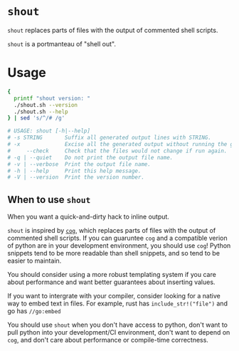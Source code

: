 # `shout`

`shout` replaces parts of files with the output of commented shell scripts.

`shout` is a portmanteau of "shell out".

# Usage
<!-- {{start skip=1}} -->
```sh
{
  printf "shout version: "
  ./shout.sh --version
  ./shout.sh --help
} | sed 's/^/# /g'
```
<!-- {{end skip=1}} -->
<!-- {{out skip=1}} -->
```sh
# USAGE: shout [-h|--help]
# -s STRING       Suffix all generated output lines with STRING.
# -x              Excise all the generated output without running the generators.
#     --check     Check that the files would not change if run again.
# -q | --quiet    Do not print the output file name.
# -v | --verbose  Print the output file name.
# -h | --help     Print this help message.
# -V | --version  Print the version number.
```
<!-- {{done skip=1}} -->

## When to use `shout`

When you want a quick-and-dirty hack to inline output.

`shout` is inspired by [`cog`][cog], which replaces parts of files with the output of commented shell scripts.
If you can guaruntee `cog` and a compatible verion of python are in your development environment, you should use `cog`!
Python snippets tend to be more readable than shell snippets, and so tend to be easier to maintain.

You should consider using a more robust templating system if you care about performance and want better guarantees about inserting values.

If you want to intergrate with your compiler, consider looking for a native way to embed text in files.
For example, rust has `include_str!("file")` and go has `//go:embed`
<!-- TODO: link -->

You should use `shout` when you don't have access to python, don't want to pull python into your development/CI environment, don't want to depend on `cog`, and don't care about performance or compile-time correctness.


<!-- comments -->
[cog]: https://cog.readthedocs.io/en/latest/
